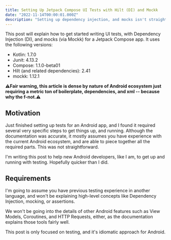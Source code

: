 ```yaml
---
title: Setting Up Jetpack Compose UI Tests with Hilt (DI) and Mockk
date: "2022-11-14T00:00:01.000Z"
description: "Setting up dependency injection, and mocks isn't straightforward in Android. This guide will take you from a brand new project to writing, injecting, and mocking services for your Jetpack Compose app."
---
```


This post will explain how to get started writing UI tests, with Dependency Injection (DI), and mocks (via Mockk) for a Jetpack Compose app. It uses the following versions:

- Kotlin: 1.7.0
- Junit: 4.13.2
- Compose: 1.1.0-beta01
- Hilt (and related dependencies): 2.41
- mockk: 1.12.1

**⚠️Fair warning, this article is dense by nature of Android ecosystem just requiring a metric ton of boilerplate, dependencies, and xml -- because why the f-not.⚠️**

## Motivation

Just finished setting up tests for an Android app, and I found it required several very specific steps to get things up, and running. Although the documentation was accurate, it mostly assumes you have experience with the current Android ecosystem, and are able to piece together all the required parts. This was not straightforward.

I'm writing this post to help new Android developers, like I am, to get up and running with testing. Hopefully quicker than I did.

## Requirements

I'm going to assume you have previous testing experience in another language, and won't be explaining high-level concepts like Dependency Injection, mocking, or assertions.

We won't be going into the details of other Android features such as View Models, Coroutines, and HTTP Requests, either, as the documentation explains those tools fairly well.

This post is only focused on testing, and it's idiomatic approach for Android.